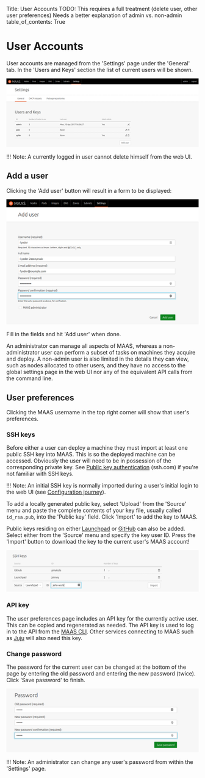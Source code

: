 Title: User Accounts
TODO:  This requires a full treatment (delete user, other user preferences)
       Needs a better explanation of admin vs. non-admin
table_of_contents: True


# User Accounts

User accounts are managed from the 'Settings' page under the 'General' tab. In
the 'Users and Keys' section the list of current users will be shown.

![current users][img__2.2_current-users]

!!! Note: 
    A currently logged in user cannot delete himself from the web UI.


## Add a user

Clicking the 'Add user' button will result in a form to be displayed:

![add user][img__2.2_add-user]

Fill in the fields and hit 'Add user' when done.

An administrator can manage all aspects of MAAS, whereas a non-administrator
user can perform a subset of tasks on machines they acquire and deploy. A
non-admin user is also limited in the details they can view, such as nodes
allocated to other users, and they have no access to the global settings page
in the web UI nor any of the equivalent API calls from the command line.


## User preferences

Clicking the MAAS username in the top right corner will show that user's
preferences.

### SSH keys

Before either a user can deploy a machine they must import at least one public
SSH key into MAAS. This is so the deployed machine can be accessed. Obviously
the user will need to be in possession of the corresponding private key. See
[Public key authentication][ssh.com-what-is-public-key-auth] (ssh.com) if
you're not familiar with SSH keys.

!!! Note:
    An initial SSH key is normally imported during a user's initial login to the
    web UI (see [Configuration journey][config-journey]).

To add a locally generated public key, select 'Upload' from the 'Source' menu
and paste the complete contents of your key file, usually called `id_rsa.pub`,
into the 'Public key' field. Click 'Import' to add the key to MAAS.

Public keys residing on either [Launchpad][help.launchpad.net-accounts] or
[GitHub][help.github.com-ssh] can also be added. Select either from the
'Source' menu and specify the key user ID. Press the 'Import' button to
download the key to the current user's MAAS account!

![add user SSH key][img__2.2_add-user-ssh-key]


### API key

The user preferences page includes an API key for the currently active user.
This can be copied and regenerated as needed. The API key is used to log in to
the API from the [MAAS CLI][manage-cli]. Other services connecting to MAAS such as
[Juju][juju-maas-cloud] will also need this key.


### Change password

The password for the current user can be changed at the bottom of the page by
entering the old password and entering the new password (twice). Click 'Save
password' to finish. 

![change user password][img__2.2_change-user-password]

!!! Note:
    An administrator can change any user's password from within the 'Settings'
    page. 


<!-- LINKS -->

[config-journey]: installconfig-webui-conf-journey.md
[help.launchpad.net-accounts]: https://help.launchpad.net/YourAccount
[help.github.com-ssh]: https://help.github.com/articles/connecting-to-github-with-ssh/
[ssh.com-what-is-public-key-auth]: https://www.ssh.com/ssh/public-key-authentication
[manage-cli]: manage-cli.md
[juju-maas-cloud]: https://jujucharms.com/docs/stable/clouds-maas

[img__2.2_current-users]: ../media/manage-user-accounts__2.2_current-users.png
[img__2.2_add-user]: ../media/manage-user-accounts__2.2_add-user.png
[img__2.2_add-user-ssh-key]: ../media/manage-user-accounts__2.2_add-user-ssh-key.png
[img__2.2_change-user-password]: ../media/manage-user-accounts__2.2_change-user-password.png
